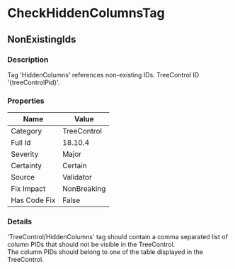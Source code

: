 ﻿---  
uid: Validator_18_10_4  
---

# CheckHiddenColumnsTag

## NonExistingIds

### Description

Tag 'HiddenColumns' references non\-existing IDs. TreeControl ID '{treeControlPid}'.

### Properties

| Name         | Value       |
| ------------ | ----------- |
| Category     | TreeControl |
| Full Id      | 18.10.4     |
| Severity     | Major       |
| Certainty    | Certain     |
| Source       | Validator   |
| Fix Impact   | NonBreaking |
| Has Code Fix | False       |

### Details

'TreeControl\/HiddenColumns' tag should contain a comma separated list of column PIDs that should not be visible in the TreeControl.  
The column PIDs should belong to one of the table displayed in the TreeControl.
